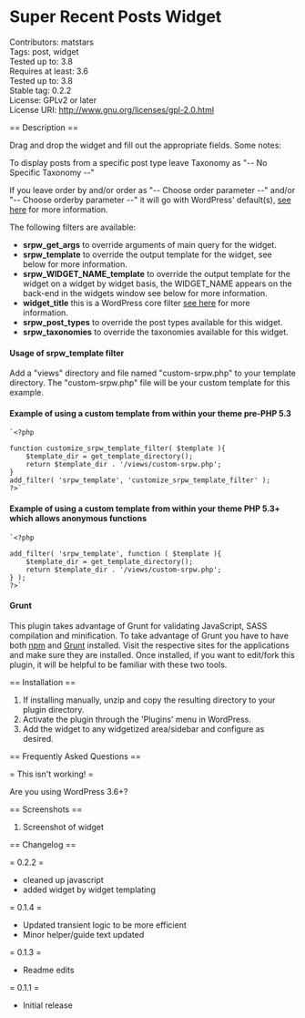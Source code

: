 Super Recent Posts Widget
===================
Contributors: matstars  
Tags: post, widget  
Tested up to: 3.8  
Requires at least: 3.6  
Tested up to: 3.8  
Stable tag: 0.2.2  
License: GPLv2 or later   
License URI: http://www.gnu.org/licenses/gpl-2.0.html  

== Description ==

Drag and drop the widget and fill out the appropriate fields. Some notes:

To display posts from a specific post type leave Taxonomy as "-- No Specific Taxonomy --"  

If you leave order by and/or order as "-- Choose order parameter --" and/or "-- Choose orderby parameter --" it will go with WordPress' default(s), [see here](http://codex.wordpress.org/Class_Reference/WP_Query#Order_.26_Orderby_Parameters) for more information.  

The following filters are available: 

*    **srpw_get_args** to override arguments of main query for the widget.  
*    **srpw_template** to override the output template for the widget, see below for more information.  
*    **srpw_WIDGET_NAME_template** to override the output template for the widget on a widget by widget basis, the WIDGET_NAME appears on the back-end in the widgets window see below for more information.  
*    **widget_title** this is a WordPress core filter [see here](http://codex.wordpress.org/Plugin_API/Filter_Reference) for more information.  
*    **srpw_post_types** to override the post types available for this widget.  
*    **srpw_taxonomies** to override the taxonomies available for this widget.  

#### Usage of srpw_template filter

Add a "views" directory and file named "custom-srpw.php" to your template directory. The "custom-srpw.php" file will be your custom template for this example.

#### Example of using a custom template from within your theme pre-PHP 5.3



    `<?php

    function customize_srpw_template_filter( $template ){
        $template_dir = get_template_directory();
        return $template_dir . '/views/custom-srpw.php';    
    }
    add_filter( 'srpw_template', 'customize_srpw_template_filter' );
    ?>`


#### Example of using a custom template from within your theme PHP 5.3+ which allows anonymous functions

    `<?php

    add_filter( 'srpw_template', function ( $template ){
        $template_dir = get_template_directory();
        return $template_dir . '/views/custom-srpw.php';    
    } );
    ?>`

#### Grunt

This plugin takes advantage of Grunt for validating JavaScript, SASS compilation and minification. To take advantage of Grunt you have to have both [npm](https://npmjs.org/) and [Grunt](http://gruntjs.com/) installed. Visit the respective sites for the applications and make sure they are installed. Once installed, if you want to edit/fork this plugin, it will be helpful to be familiar with these two tools.


== Installation ==

1. If installing manually, unzip and copy the resulting directory to your plugin directory.
2. Activate the plugin through the 'Plugins' menu in WordPress.
3. Add the widget to any widgetized area/sidebar and configure as desired.

== Frequently Asked Questions ==

= This isn't working! =

Are you using WordPress 3.6+?

== Screenshots ==

1. Screenshot of widget

== Changelog ==

= 0.2.2 =
* cleaned up javascript
* added widget by widget templating


= 0.1.4 =
* Updated transient logic to be more efficient
* Minor helper/guide text updated

= 0.1.3 =
* Readme edits

= 0.1.1 =
* Initial release
